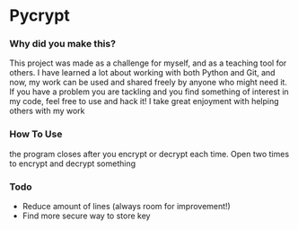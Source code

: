 # Pycrypt
### Why did you make this?
This project was made as a challenge for myself, and as a teaching tool for others. I have learned a lot about working with both Python and Git, and now, my work can be used and shared freely by anyone who might need it. If you have a problem you are tackling and you find something of interest in my code, feel free to use and hack it! I take great enjoyment with helping others with my work 
### How To Use
the program closes after you encrypt or decrypt each time. Open two times to encrypt and decrypt something
### Todo
* Reduce amount of lines (always room for improvement!)
* Find more secure way to store key
